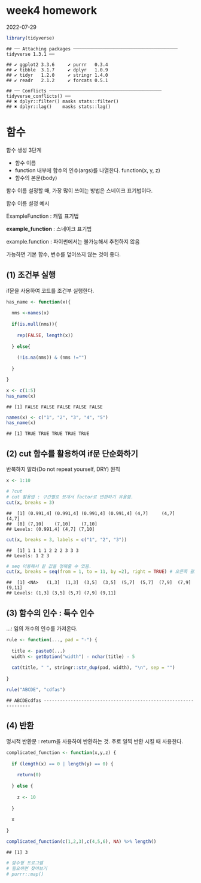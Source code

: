 week4 homework
================
2022-07-29

``` r
library(tidyverse)
```

    ## ── Attaching packages ─────────────────────────────────────── tidyverse 1.3.1 ──

    ## ✔ ggplot2 3.3.6     ✔ purrr   0.3.4
    ## ✔ tibble  3.1.7     ✔ dplyr   1.0.9
    ## ✔ tidyr   1.2.0     ✔ stringr 1.4.0
    ## ✔ readr   2.1.2     ✔ forcats 0.5.1

    ## ── Conflicts ────────────────────────────────────────── tidyverse_conflicts() ──
    ## ✖ dplyr::filter() masks stats::filter()
    ## ✖ dplyr::lag()    masks stats::lag()

# 함수

함수 생성 3단계

-   함수 이름
-   function 내부에 함수의 인수(args)를 나열한다. function(x, y, z)
-   함수의 본문(body)

함수 이름 설정할 때, 가장 많이 쓰이는 방법은 스네이크 표기법이다.

함수 이름 설정 예시

ExampleFunction : 캐멀 표기법

**example_function** : 스네이크 표기법

example.function : 파이썬에서는 불가능해서 추천하지 않음

가능하면 기본 함수, 변수를 덮어쓰지 않는 것이 좋다.

## (1) 조건부 실행

if문을 사용하여 코드를 조건부 실행한다.

``` r
has_name <- function(x){
  
  nms <-names(x)
  
  if(is.null(nms)){
    
    rep(FALSE, length(x))
    
  } else{
    
    (!is.na(nms)) & (nms !="")
    
  }

}

x <- c(1:5)
has_name(x)
```

    ## [1] FALSE FALSE FALSE FALSE FALSE

``` r
names(x) <- c("1", "2", "3", "4", "5")
has_name(x)
```

    ## [1] TRUE TRUE TRUE TRUE TRUE

## (2) cut 함수를 활용하여 if문 단순화하기

반복하지 말라(Do not repeat yourself, DRY) 원칙

``` r
x <- 1:10

# ?cut
# cut 활용법 : 구간별로 쪼개서 factor로 변환하기 유용함.
cut(x, breaks = 3)
```

    ##  [1] (0.991,4] (0.991,4] (0.991,4] (0.991,4] (4,7]     (4,7]     (4,7]    
    ##  [8] (7,10]    (7,10]    (7,10]   
    ## Levels: (0.991,4] (4,7] (7,10]

``` r
cut(x, breaks = 3, labels = c("1", "2", "3"))
```

    ##  [1] 1 1 1 1 2 2 2 3 3 3
    ## Levels: 1 2 3

``` r
# seq 이용해서 끝 값을 정해줄 수 있음.
cut(x, breaks = seq(from = 1, to = 11, by =2), right = TRUE) # 오른쪽 괄호 닫힌구간 default
```

    ##  [1] <NA>   (1,3]  (1,3]  (3,5]  (3,5]  (5,7]  (5,7]  (7,9]  (7,9]  (9,11]
    ## Levels: (1,3] (3,5] (5,7] (7,9] (9,11]

## (3) 함수의 인수 : 특수 인수

…: 임의 개수의 인수를 가져온다.

``` r
rule <- function(..., pad = "-") {
  
  title <- paste0(...)
  width <- getOption("width") - nchar(title) - 5
  
  cat(title, " ", stringr::str_dup(pad, width), "\n", sep = "")
  
}

rule("ABCDE", "cdfas")
```

    ## ABCDEcdfas -----------------------------------------------------------------

## (4) 반환

명시적 반환문 : return을 사용하여 반환하는 것. 주로 일찍 반환 시킬 때
사용한다.

``` r
complicated_function <- function(x,y,z) {
  
  if (length(x) == 0 | length(y) == 0) {
    
    return(0)
    
  } else {
    
    z <- 10
    
  }
  
  x
  
}

complicated_function(c(1,2,3),c(4,5,6), NA) %>% length()
```

    ## [1] 3

``` r
# 함수형 프로그램
# 필요하면 찾아보기
# purrr::map()
```
